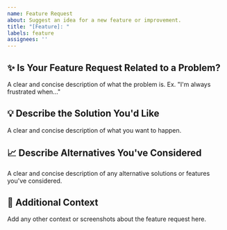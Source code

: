 ```yaml
---
name: Feature Request
about: Suggest an idea for a new feature or improvement.
title: "[Feature]: "
labels: feature
assignees: ''
---
```


## ✨ Is Your Feature Request Related to a Problem?

A clear and concise description of what the problem is. Ex. "I'm always frustrated when..."

## 💡 Describe the Solution You'd Like

A clear and concise description of what you want to happen.

## 📈 Describe Alternatives You've Considered

A clear and concise description of any alternative solutions or features you've considered.

## 📝 Additional Context

Add any other context or screenshots about the feature request here.